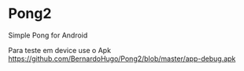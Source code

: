 # Pong2
Simple Pong for Android

Para teste em device use o Apk https://github.com/BernardoHugo/Pong2/blob/master/app-debug.apk

